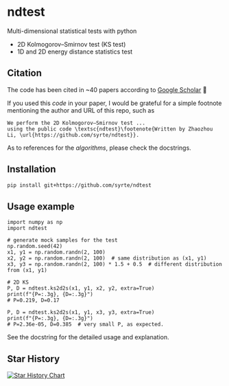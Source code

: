 # ndtest
Multi-dimensional statistical tests with python

- 2D Kolmogorov–Smirnov test (KS test)
- 1D and 2D energy distance statistics test

## Citation
The code has been cited in ~40 papers 
according to [Google Scholar](https://scholar.google.com/scholar?q=%22syrte%2Fndtest%22) :star_struck:

If you used this *code* in your paper, I would be grateful for a simple footnote mentioning the author and URL of this repo,
such as
```
We perform the 2D Kolmogorov–Smirnov test ...
using the public code \textsc{ndtest}\footenote{Written by Zhaozhou Li, \url{https://github.com/syrte/ndtest}}.
```
As to references for the *algorithms*, please check the docstrings.


## Installation

```bash
pip install git+https://github.com/syrte/ndtest
```

## Usage example
```
import numpy as np
import ndtest

# generate mock samples for the test
np.random.seed(42)
x1, y1 = np.random.randn(2, 100)
x2, y2 = np.random.randn(2, 100)  # same distribution as (x1, y1)
x3, y3 = np.random.randn(2, 100) * 1.5 + 0.5  # different distribution from (x1, y1)

# 2D KS
P, D = ndtest.ks2d2s(x1, y1, x2, y2, extra=True)
print(f"{P=:.3g}, {D=:.3g}")
# P=0.219, D=0.17

P, D = ndtest.ks2d2s(x1, y1, x3, y3, extra=True)
print(f"{P=:.3g}, {D=:.3g}")
# P=2.36e-05, D=0.385  # very small P, as expected.
```

See the docstring for the detailed usage and explanation.


## Star History

[![Star History Chart](https://api.star-history.com/svg?repos=syrte/ndtest&type=Date)](https://star-history.com/#syrte/ndtest&Date)
